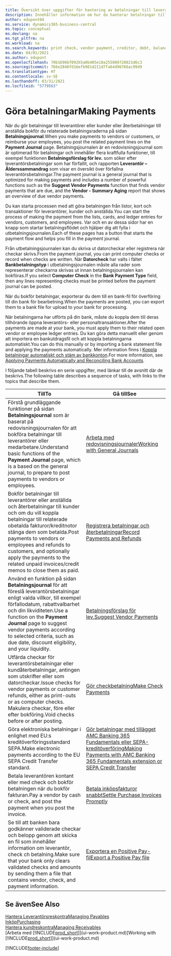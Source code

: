 ```yaml
---
title: Översikt över uppgifter för hantering av betalningar till leverantörer | Microsoft Docs
description: Innehåller information om hur du hanterar betalningar till leverantörer och fordringsägare, inklusive bokför betalningsraderna och få en översikt över saldot som förfaller.
author: edupont04
ms.service: dynamics365-business-central
ms.topic: conceptual
ms.devlang: na
ms.tgt_pltfrm: na
ms.workload: na
ms.search.keywords: print check, vendor payment, creditor, debt, balance due, AP
ms.date: 04/01/2021
ms.author: edupont
ms.openlocfilehash: 70b1696bf09265a0b405e18a255089720821d6c3
ms.sourcegitcommit: 766e2840fd16efb901d211d7fa64d96766ac99d9
ms.translationtype: HT
ms.contentlocale: sv-SE
ms.lasthandoff: 03/31/2021
ms.locfileid: "5779563"
---
```

# <a name="making-payments"></a><span data-ttu-id="6a917-103">Göra betalningar</span><span class="sxs-lookup"><span data-stu-id="6a917-103">Making Payments</span></span>

<span data-ttu-id="6a917-104">När du gör betalningar till leverantörer eller kunder eller återbetalningar till anställda bokför du relaterade betalningsraderna på sidan **Betalningsjournal**.</span><span class="sxs-lookup"><span data-stu-id="6a917-104">When you make payments to vendors or customers, or reimburse your employees, you post the related payment lines on the **Payment Journal** page.</span></span> <span data-ttu-id="6a917-105">Betalningsjournalen är en redovisningsjournal som är optimerad för betalningar och innehåller flera kraftfulla funktioner, till exempel funktionen **Betalningsförslag för lev.** som söker efter leverantörsbetalningar som har förfallit, och rapporten **Leverantör – Ålderssammandrag** som visar en översikt över förfallna leverantörsbetalningar.</span><span class="sxs-lookup"><span data-stu-id="6a917-105">The payment journal is a general journal that is optimized for making payments and includes a number of powerful functions such as the **Suggest Vendor Payments** function that finds vendor payments that are due, and the **Vendor - Summary Aging** report that shows an overview of due vendor payments.</span></span>  

<span data-ttu-id="6a917-106">Du kan starta processen med att göra betalningen från listor, kort och transaktioner för leverantörer, kunder och anställda.</span><span class="sxs-lookup"><span data-stu-id="6a917-106">You can start the process of making the payment from the lists, cards, and ledger entries for vendors, customers, and employees.</span></span> <span data-ttu-id="6a917-107">Var och en av dessa sidor har en knapp som startar betalningsflödet och hjälper dig att fylla i utbetalningsjournalen.</span><span class="sxs-lookup"><span data-stu-id="6a917-107">Each of these pages has a button that starts the payment flow and helps you fill in the payment journal.</span></span>  

<span data-ttu-id="6a917-108">Från utbetalningsjournalen kan du skriva ut datorcheckar eller registrera när checkar skrivs.</span><span class="sxs-lookup"><span data-stu-id="6a917-108">From the payment journal, you can print computer checks or record when checks are written.</span></span> <span data-ttu-id="6a917-109">När **Datorcheck** har valts i fältet **Bankbetalningstyp** i utbetalningsjournalen måste alla rader som representerar checkarna skrivas ut innan betalningsjournalen kan bokföras.</span><span class="sxs-lookup"><span data-stu-id="6a917-109">If you select **Computer Check** in the **Bank Payment Type** field, then any lines representing checks must be printed before the payment journal can be posted.</span></span>

<span data-ttu-id="6a917-110">När du bokför betalningar, exporterar du dem till en bank-fil för överföring till din bank för bearbetning.</span><span class="sxs-lookup"><span data-stu-id="6a917-110">When the payments are posted, you can export them to a bank file for upload to your bank for processing.</span></span>

<span data-ttu-id="6a917-111">När betalningarna har utförts på din bank, måste du koppla dem till deras tillhörande öppna leverantörs- eller personaltransaktioner.</span><span class="sxs-lookup"><span data-stu-id="6a917-111">After the payments are made at your bank, you must apply them to their related open vendor or employee ledger entries.</span></span> <span data-ttu-id="6a917-112">Du kan göra detta manuellt eller genom att importera en bankutdragsfil och att koppla betalningarna automatiskt.</span><span class="sxs-lookup"><span data-stu-id="6a917-112">You can do this manually or by importing a bank statement file and applying the payments automatically.</span></span> <span data-ttu-id="6a917-113">Mer information finns i [Koppla betalningar automatiskt och stäm av bankkonton](receivables-apply-payments-auto-reconcile-bank-accounts.md).</span><span class="sxs-lookup"><span data-stu-id="6a917-113">For more information, see [Applying Payments Automatically and Reconciling Bank Accounts](receivables-apply-payments-auto-reconcile-bank-accounts.md).</span></span>

<span data-ttu-id="6a917-114">I följande tabell beskrivs en serie uppgifter, med länkar till de avsnitt där de beskrivs.</span><span class="sxs-lookup"><span data-stu-id="6a917-114">The following table describes a sequence of tasks, with links to the topics that describe them.</span></span>

| <span data-ttu-id="6a917-115">Till</span><span class="sxs-lookup"><span data-stu-id="6a917-115">To</span></span> | <span data-ttu-id="6a917-116">Gå till</span><span class="sxs-lookup"><span data-stu-id="6a917-116">See</span></span> |
| --- | --- |
|<span data-ttu-id="6a917-117">Förstå grundläggande funktioner på sidan **Betalningsjournal** som är baserat på redovisningsjournalen för att bokföra betalningar till leverantörer eller medarbetare.</span><span class="sxs-lookup"><span data-stu-id="6a917-117">Understand basic functions of the **Payment Journal** page, which is a based on the general journal, to prepare to post payments to vendors or employees.</span></span>|[<span data-ttu-id="6a917-118">Arbeta med redovisningsjournaler</span><span class="sxs-lookup"><span data-stu-id="6a917-118">Working with General Journals</span></span>](ui-work-general-journals.md)|
|<span data-ttu-id="6a917-119">Bokför betalningar till leverantörer eller anställda och återbetalningar till kunder och om du vill koppla betalningar till relaterade obetalda fakturor/kreditnotor stänga dem som betalda.</span><span class="sxs-lookup"><span data-stu-id="6a917-119">Post payments to vendors or employees and refunds to customers, and optionally apply the payments to the related unpaid invoices/credit memos to close them as paid.</span></span>|[<span data-ttu-id="6a917-120">Registrera betalningar och återbetalningar</span><span class="sxs-lookup"><span data-stu-id="6a917-120">Record Payments and Refunds</span></span>](payables-how-post-payments-refunds.md)|
| <span data-ttu-id="6a917-121">Använd en funktion på sidan **Betalningsjournal** för att föreslå leverantörsbetalningar enligt valda villkor, till exempel förfallodatum, rabattvalbarhet och din likviditeten.</span><span class="sxs-lookup"><span data-stu-id="6a917-121">Use a function on the **Payment Journal** page to suggest vendor payments according to selected criteria, such as due date, discount eligibility, and your liquidity.</span></span> |[<span data-ttu-id="6a917-122">Betalningsförslag för lev.</span><span class="sxs-lookup"><span data-stu-id="6a917-122">Suggest Vendor Payments</span></span>](payables-how-suggest-vendor-payments.md) |
| <span data-ttu-id="6a917-123">Utfärda checkar för leverantörsbetalningar eller kundåterbetalningar, antingen som utskrifter eller som datorcheckar.</span><span class="sxs-lookup"><span data-stu-id="6a917-123">Issue checks for vendor payments or customer refunds, either as print-outs or as computer checks.</span></span> <span data-ttu-id="6a917-124">Makulera checkar, före eller efter bokföring.</span><span class="sxs-lookup"><span data-stu-id="6a917-124">Void checks before or after posting.</span></span> |[<span data-ttu-id="6a917-125">Gör checkbetalning</span><span class="sxs-lookup"><span data-stu-id="6a917-125">Make Check Payments</span></span>](payables-how-work-checks.md) |
|<span data-ttu-id="6a917-126">Göra elektroniska betalningar i enlighet med EU:s kreditöverföringsstandard SEPA.</span><span class="sxs-lookup"><span data-stu-id="6a917-126">Make electronic payments according to the EU SEPA Credit Transfer standard.</span></span>|[<span data-ttu-id="6a917-127">Gör betalningar med tillägget AMC Banking 365 Fundamentals eller SEPA-kreditöverföring</span><span class="sxs-lookup"><span data-stu-id="6a917-127">Making Payments with AMC Banking 365 Fundamentals extension or SEPA Credit Transfer</span></span>](finance-make-payments-with-bank-data-conversion-service-or-sepa-credit-transfer.md)|
| <span data-ttu-id="6a917-128">Betala leverantören kontant eller med check och bokför betalningen när du bokför fakturan.</span><span class="sxs-lookup"><span data-stu-id="6a917-128">Pay a vendor by cash or check, and post the payment when you post the invoice.</span></span> |[<span data-ttu-id="6a917-129">Betala inköpsfakturor snabbt</span><span class="sxs-lookup"><span data-stu-id="6a917-129">Settle Purchase Invoices Promptly</span></span>](finance-how-to-settle-purchase-invoices-promptly.md) |
| <span data-ttu-id="6a917-130">Se till att banken bara godkänner validerade checkar och belopp genom att skicka en fil som innehåller information om leverantör, check ch betalning.</span><span class="sxs-lookup"><span data-stu-id="6a917-130">Make sure that your bank only clears validated checks and amounts by sending them a file that contains vendor, check, and payment information.</span></span> |[<span data-ttu-id="6a917-131">Exportera en Positive Pay-fil</span><span class="sxs-lookup"><span data-stu-id="6a917-131">Export a Positive Pay file</span></span>](finance-how-positive-pay.md) |

## <a name="see-also"></a><span data-ttu-id="6a917-132">Se även</span><span class="sxs-lookup"><span data-stu-id="6a917-132">See Also</span></span>
[<span data-ttu-id="6a917-133">Hantera Leverantörsreskontra</span><span class="sxs-lookup"><span data-stu-id="6a917-133">Managing Payables</span></span>](payables-manage-payables.md)  
[<span data-ttu-id="6a917-134">Inköp</span><span class="sxs-lookup"><span data-stu-id="6a917-134">Purchasing</span></span>](purchasing-manage-purchasing.md)  
[<span data-ttu-id="6a917-135">Hantera kundreskontra</span><span class="sxs-lookup"><span data-stu-id="6a917-135">Managing Receivables</span></span>](receivables-manage-receivables.md)  
<span data-ttu-id="6a917-136">[Arbeta med [!INCLUDE[prod_short](includes/prod_short.md)]](ui-work-product.md)</span><span class="sxs-lookup"><span data-stu-id="6a917-136">[Working with [!INCLUDE[prod_short](includes/prod_short.md)]](ui-work-product.md)</span></span>  


[!INCLUDE[footer-include](includes/footer-banner.md)]